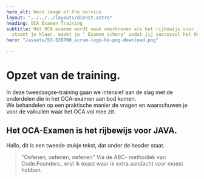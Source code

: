 ```yaml
---
hero_alt: hero image of the service
layout: "../../../layouts/dienst.astro"
heading: OCA Examen Training
subtitle: Het OCA examen wordt vaak omschreven als het rijbewijs voor JAVA. Deze training
  stoomt je klaar, maakt je " Examen scherp" zodat jij succesvol het OCA behaalt.
hero: "/assets/53-539760_scrum-logo-hd-png-download.png"

---
```

# Opzet van de training.

In deze tweedaagse-training gaan we intensief aan de slag met de onderdelen die in het OCA-examen aan bod komen.   
We behandelen op een praktische manier de vragen en waarschuwen je voor de valkuilen waar het OCA vol mee zit.

## Het OCA-Examen is het rijbewijs voor JAVA.

Hallo, dit is een tweede stukje tekst, dat onder de header staat.

> "Oefenen, oefenen, oefenen"  Via de ABC- methodiek van Code.Founders_ wist ik exact waar ik extra aandacht voor moest hebben. 